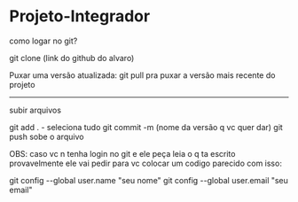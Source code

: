 # Projeto-Integrador

como logar no git?

git clone (link do github do alvaro)

Puxar uma versão atualizada:
git pull pra puxar a versão mais recente do projeto

----------
subir arquivos

git add . - seleciona tudo
git commit -m (nome da versão q vc quer dar)
git push  sobe o arquivo


OBS: caso vc n tenha login no git e ele peça leia o q ta escrito provavelmente ele vai pedir para vc colocar um codigo parecido com isso:

git config --global user.name "seu nome"
git config --global user.email "seu email"